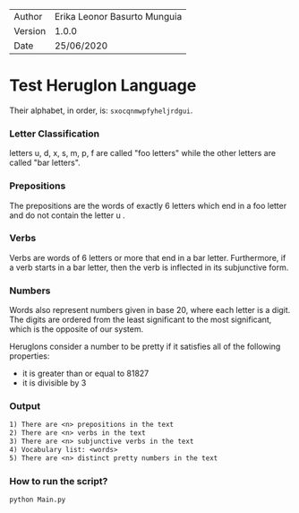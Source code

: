 |||
---|---|
|Author| Erika Leonor Basurto Munguia|
|Version| 1.0.0|
|Date| 25/06/2020|

# Test Heruglon Language
Their alphabet, in order, is: `sxocqnmwpfyheljrdgui`.

### Letter Classification
letters u, d, x, s, m, p, f are called "foo letters" while the other letters are called "bar letters".

### Prepositions
The prepositions are the words of exactly 6 letters which end in a foo letter and do not contain the letter u .
### Verbs
Verbs are words of 6 letters or more that end in a bar letter. Furthermore, if a verb starts in a bar letter,
then the verb is inflected in its subjunctive form.
### Numbers
Words also represent numbers given in base 20, where each letter is a
digit. The digits are ordered from the least significant to the most significant, which is the
opposite of our system. 

Heruglons consider a number to be pretty if it satisfies all of the following properties:
- it is greater than or equal to 81827
- it is divisible by 3

### Output
```txt
1) There are <n> prepositions in the text
2) There are <n> verbs in the text
3) There are <n> subjunctive verbs in the text
4) Vocabulary list: <words>
5) There are <n> distinct pretty numbers in the text
```

### How to run the script?
```bash
python Main.py
```